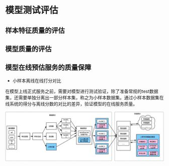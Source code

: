 # 模型测试评估

## 样本特征质量的评估

## 模型质量的评估

## 模型在线预估服务的质量保障

- 小样本离线在线打分对比

在模型上线正式服务之前，需要对模型进行测试验证，除了准备常规的test数据集，还需要单独分离出一部分样本集，称之为小样本数据集。通过小样本数据集在线系统的得分与离线分数的对比的差异，验证模型的在线服务质量。

![](./pictures/小样本测试.png)